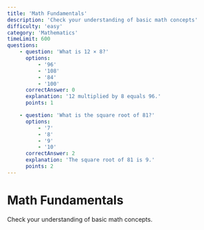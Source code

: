 ```yaml
---
title: 'Math Fundamentals'
description: 'Check your understanding of basic math concepts'
difficulty: 'easy'
category: 'Mathematics'
timeLimit: 600
questions:
    - question: 'What is 12 × 8?'
      options:
          - '96'
          - '108'
          - '84'
          - '100'
      correctAnswer: 0
      explanation: '12 multiplied by 8 equals 96.'
      points: 1

    - question: 'What is the square root of 81?'
      options:
          - '7'
          - '8'
          - '9'
          - '10'
      correctAnswer: 2
      explanation: 'The square root of 81 is 9.'
      points: 2
---
```


# Math Fundamentals

Check your understanding of basic math concepts.

